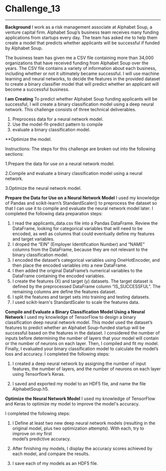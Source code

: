 # Challenge_13
***

**Background**
I work as a risk management associate at Alphabet Soup, a venture capital firm. Alphabet Soup’s business team receives many funding applications from startups every day. The team has asked me to help them create a model that predicts whether applicants will be successful if funded by Alphabet Soup.

The business team has given me a CSV file containing more than 34,000 organizations that have received funding from Alphabet Soup over the years. The CSV file contains a variety of information about each business, including whether or not it ultimately became successful. I will use machine learning and neural networks, to decide the features in the provided dataset to create a binary classifier model that will predict whether an applicant will become a successful business.

**I am Creating**
To predict whether Alphabet Soup funding applicants will be successful, I will create a binary classification model using a deep neural network.
This challenge consists of three technical deliverables. 
1. Preprocess data for a neural network model.
2. Use the model-fit-predict pattern to compile 
3. evaluate a binary classification model.

**Optimize the model.

Instructions:
The steps for this challenge are broken out into the following sections:

1.Prepare the data for use on a neural network model.

2.Compile and evaluate a binary classification model using a neural network.

3.Optimize the neural network model.

**Prepare the Data for Use on a Neural Network Model**
I used my knowledge of Pandas and scikit-learn’s StandardScaler() to preprocess the dataset so that I can use it to compile and evaluate the neural network model later.
I completed the following data preparation steps:
1. I read the applicants_data.csv file into a Pandas DataFrame. Review the DataFrame, looking for categorical variables that will need to be encoded, as well as        columns that could eventually define my features and target variables.
2. I droped the “EIN” (Employer Identification Number) and “NAME” columns from the DataFrame, because they are not relevant to the binary classification model.
3. I encoded the dataset’s categorical variables using OneHotEncoder, and then place the encoded variables into a new DataFrame.
4. I then added the original DataFrame’s numerical variables to the DataFrame containing the encoded variables.
5. I create the features (X) and target (y) datasets. The target dataset is defined by the preprocessed DataFrame column “IS_SUCCESSFUL”. The remaining columns are    define the features dataset.
6. I split the features and target sets into training and testing datasets.
7. I used scikit-learn's StandardScaler to scale the features data.

**Compile and Evaluate a Binary Classification Model Using a Neural Network**
I used my knowledge of TensorFlow to design a binary classification deep neural network model. This model  used the dataset’s features to predict whether an Alphabet Soup–funded startup will be successful based on the features in the dataset. I considered the number of inputs before determining the number of layers that your model will contain or the number of neurons on each layer. Then, I compiled and fit my model. Finally, I evaluated your binary classification model to calculate the model’s loss and accuracy.
I completed the following steps:
1. I created a deep neural network by assigning the number of input features, the number of layers, and the number of neurons on each layer using Tensorflow’s Keras.

2. I saved and exported my model to an HDF5 file, and name the file AlphabetSoup.h5.

**Optimize the Neural Network Model**
I used my knowledge of TensorFlow and Keras to optimize my model to improve the model's accuracy. 

I completed the following steps:

1. I Define at least two new deep neural network models (resulting in the original model, plus two optimization attempts). With each, try to improve on my first   
   model’s predictive accuracy.

2. After finishing my models, I display the accuracy scores achieved by each model, and compare the results.

3. I save each of my models as an HDF5 file.

